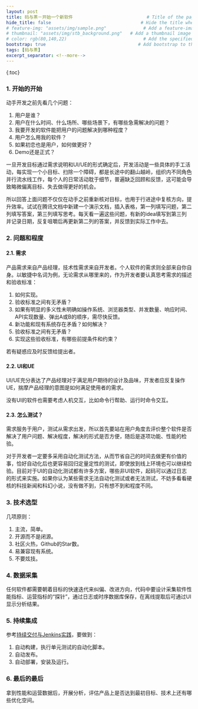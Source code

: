 ```yaml
---
layout: post
title: 码与茶－开始一个新软件                            # Title of the page
hide_title: false                                  # Hide the title when displaying the post, but shown in lists of posts
# feature-img: "assets/img/sample.png"              # Add a feature-image to the post
# thumbnail: "assets/img/stb_background.png"   # Add a thumbnail image on blog view
# color: rgb(80,140,22)                             # Add the specified color as feature image, and change link colors in post
bootstrap: true                                   # Add bootstrap to the page
tags: [码与茶]
excerpt_separator: <!--more-->
---
```


<!--more-->
{:toc}

### 1. 开始的开始

动手开发之前先看几个问题：

1. 用户是谁？
2. 用户在什么时间、什么场所、哪些场景下，有哪些急需解决的问题？
3. 我要开发的软件能把用户的问题解决到哪种程度？
4. 用户怎么用我的软件？
5. 如果初恋也是用户，如何做更好？
6. Demo还是正式？

一旦开发目标通过需求说明和UI/UE的形式确定后，开发活动是一些具体的手工活动，每实现一个小目标、扫除一个障碍，都是长途中的翻山越岭，组织内不同角色并行流水线工作，每个人的日常活动耽于细节，普遍缺乏回顾和反馈，这可能会导致略微偏离目标、失去做得更好的机会。

所以回答上面问题不仅仅在动手之前重新核对目标，也用于行进途中复核方向，提升效率。试试在腾讯文档中新建一个演示文档，插入表格，第一列填写问题，第二列填写答案，第三列填写思考。每天看一遍这些问题，有新的idea填写到第三列并记录日期，反复咀嚼后再更新第二列的答案，并反馈到实际工作中去。

### 2. 问题和程度

#### 2.1. 需求

产品需求来自产品经理，技术性需求来自开发者。个人软件的需求则全部来自你自身。以敏捷中名词为例，无论需求从哪里来的，作为开发者要认真思考需求的描述和验收标准：

1. 如何实现。
2. 验收标准之间有无矛盾？
3. 如果有明显的多义性未明确如操作系统、浏览器类型、并发数量、响应时间、API实现数量、弹出A或B的顺序，需尽快反馈。
4. 新功能和现有系统存在矛盾？如何解决？
5. 验收标准之间有无矛盾？
6. 实现这些验收标准，有哪些前提条件和约束？

若有疑惑应及时反馈给提出者。

#### 2.2. UI和UE

UI/UE充分表达了产品经理对于满足用户期待的设计及品味，开发者应反复操作UE，揣摩产品经理的意图是如何满足使用者的需求。

没有UI的软件也需要考虑人机交互，比如命令行帮助、运行时命令交互。

#### 2.3. 怎么测试？

需求服务于用户，测试从需求出发，所以首先要站在用户角度去评价整个软件是否解决了用户问题、解决程度，解决的形式是否方便，随后是逐项功能、性能的检验。

对于开发者一定要多采用自动化测试方法，从而节省自己的时间去做更有价值的事，恰好自动化后也更容易回归定量定性的测试，即使放到线上环境也可以继续检验。目前对于UI的自动化测试都有许多方案，哪些非UI软件，起码可以通过日志的形式来实施。如果你认为某些需求无法自动化测试或者无法测试，不妨多看看硬核的科技新闻和科幻小说，没有做不到，只有想不到和程度不同。

### 3. 技术选型

几项原则：

1. 主流，简单。
2. 开源而不是闭源。
3. 社区火热，Github的Star数。
4. 易兼容现有系统。
5. 不要炫技。

### 4. 数据采集

任何软件都需要朝着目标的快速迭代来纠偏、改进方向，代码中要设计采集软件性能指标、运营指标的“探针”，通过日志或时序数据库保存，在离线提取后可通过UI显示分析结果。

### 5. 持续集成

参考[持续交付与Jenkins实践](https://hubugui.github.io/2019/10/03/%E6%8C%81%E7%BB%AD%E4%BA%A4%E4%BB%98%E4%B8%8EJenkins%E5%AE%9E%E8%B7%B5.html)，要做到：

1. 自动构建，执行单元测试的自动化脚本。
2. 自动发布。
3. 自动部署，安装及运行。

### 6. 最后的最后

拿到性能和运营数据后，开展分析，评估产品上是否达到最初目标、技术上还有哪些优化空间。